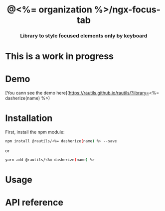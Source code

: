 <h1 align="center">@<%= organization %>/ngx-focus-tab</h1>

<h3 align="center">Library to style focused elements only by keyboard</h3>

# This is a work in progress

# Demo

[You cann see the demo here](https://rautils.github.io/rautils/?library=<%= dasherize(name) %>)

# Installation

First, install the npm module:

```sh
npm install @rautils/<%= dasherize(name) %> --save
```

or

```sh
yarn add @rautils/<%= dasherize(name) %>
```

# Usage

# API reference

<!-- Work in progress -->
